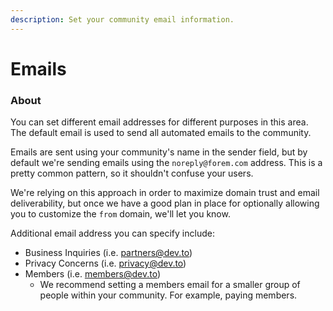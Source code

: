 ```yaml
---
description: Set your community email information.
---
```


# Emails

### About

You can set different email addresses for different purposes in this area. The default email is used to send all automated emails to the community. 

Emails are sent using your community's name in the sender field, but by default we're sending emails using the `noreply@forem.com` address.  This is a pretty common pattern, so it shouldn't confuse your users.

We're relying on this approach in order to maximize domain trust and email deliverability, but once we have a good plan in place for optionally allowing you to customize the `from` domain, we'll let you know.

Additional email address you can specify include: 

* Business Inquiries \(i.e. partners@dev.to\)
* Privacy Concerns \(i.e. privacy@dev.to\)
* Members \(i.e. members@dev.to\)
  * We recommend setting a members email for a smaller group of people within your community. For example, paying members.

